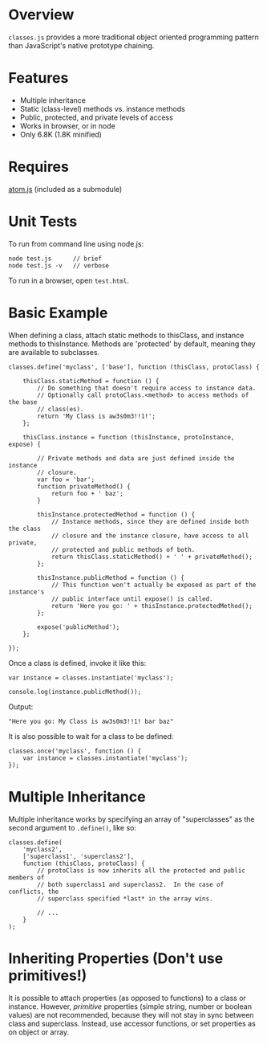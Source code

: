 Overview
========

`classes.js` provides a more traditional object oriented programming pattern
than JavaScript's native prototype chaining.


Features
========

 - Multiple inheritance
 - Static (class-level) methods vs. instance methods
 - Public, protected, and private levels of access
 - Works in browser, or in node
 - Only 6.8K (1.8K minified)


Requires
========

[atom.js][atom] (included as a submodule)


Unit Tests
==========

To run from command line using node.js:

	node test.js      // brief
	node test.js -v   // verbose

To run in a browser, open `test.html`.


Basic Example
=============

When defining a class, attach static methods to thisClass, and instance
methods to thisInstance.  Methods are 'protected' by default, meaning they
are available to subclasses.

	classes.define('myclass', ['base'], function (thisClass, protoClass) {

		thisClass.staticMethod = function () {
			// Do something that doesn't require access to instance data.
			// Optionally call protoClass.<method> to access methods of the base
			// class(es).
			return 'My Class is aw3s0m3!!1!';
		};

		thisClass.instance = function (thisInstance, protoInstance, expose) {

			// Private methods and data are just defined inside the instance
			// closure.
			var foo = 'bar';
			function privateMethod() {
				return foo + ' baz';
			}

			thisInstance.protectedMethod = function () {
				// Instance methods, since they are defined inside both the class
				// closure and the instance closure, have access to all private,
				// protected and public methods of both.
				return thisClass.staticMethod() + ' ' + privateMethod();
			};

			thisInstance.publicMethod = function () {
				// This function won't actually be exposed as part of the instance's
				// public interface until expose() is called.
				return 'Here you go: ' + thisInstance.protectedMethod();
			};

			expose('publicMethod');
		};

	});


Once a class is defined, invoke it like this:

	var instance = classes.instantiate('myclass');

	console.log(instance.publicMethod());


Output:

	"Here you go: My Class is aw3s0m3!!1! bar baz"


It is also possible to wait for a class to be defined:

	classes.once('myclass', function () {
		var instance = classes.instantiate('myclass');
	});


Multiple Inheritance
====================

Multiple inheritance works by specifying an array of "superclasses" as the
second argument to `.define()`, like so:

	classes.define(
		'myclass2',
		['superclass1', 'superclass2'],
		function (thisClass, protoClass) {
			// protoClass is now inherits all the protected and public members of
			// both superclass1 and superclass2.  In the case of conflicts, the
			// superclass specified *last* in the array wins.

			// ...
		}
	);


Inheriting Properties (Don't use primitives!)
=============================================

It is possible to attach properties (as opposed to functions) to a class or
instance.  However, *primitive* properties (simple string, number or boolean
values) are not recommended, because they will not stay in sync between class
and superclass.  Instead, use accessor functions, or set properties as on object
or array.


[atom]: https://github.com/zynga/atom
